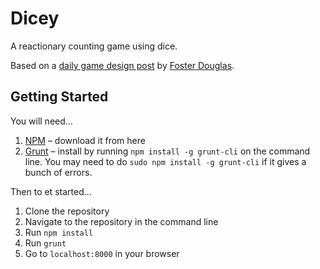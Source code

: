 # Dicey

A reactionary counting game using dice.

Based on a [daily game design post](http://www.foster-douglas.com/games/215-dicey/) by [Foster Douglas](http://foster-douglas.com).

## Getting Started

You will need...

1. [NPM](http://nodejs.org) – download it from here
2. [Grunt](http://gruntjs.com) – install by running `npm install -g grunt-cli` on the command line. You may need to do `sudo npm install -g grunt-cli` if it gives a bunch of errors.

Then to et started...

1. Clone the repository
2. Navigate to the repository in the command line
3. Run `npm install`
4. Run `grunt`
5. Go to `localhost:8000` in your browser
